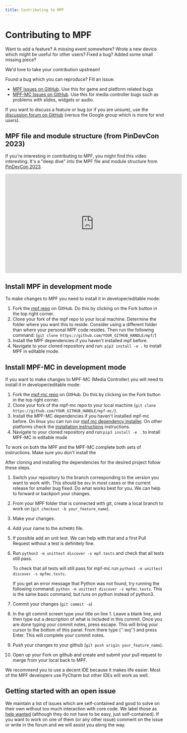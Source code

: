 ```yaml
---
title: Contributing to MPF
---
```


# Contributing to MPF

Want to add a feature? A missing event somewhere? Wrote a new device
which might be useful for other users? Fixed a bug? Added some small
missing piece?

We'd love to take your contribution upstream!

Found a bug which you can reproduce? Fill an issue:

* [MPF Issues on GitHub](https://github.com/missionpinball/mpf/issues). Use this for game and platform related bugs
* [MPF-MC Issues on GitHub](https://github.com/missionpinball/mpf-mc/issues). Use this for media controller bugs such as problems with slides, widgets or audio.

If you want to discuss a feature or bug (or if you are unsure), use the
[discussion forum on GitHub](https://github.com/orgs/missionpinball/discussions)
(versus the Google group which is more for end users).

## MPF file and module structure (from PinDevCon 2023)

If you're interesting in contributing to MPF, you might find this video interesting. It's a "deep dive" into the MPF file and module structure from [PinDevCon 2023](https://fastpinball.com/pindevcon).

<div class="video-wrapper">
<iframe width="560" height="315" src="https://www.youtube.com/embed/4KOpcgxJer4" title="YouTube video player" frameborder="0" allow="accelerometer; autoplay; clipboard-write; encrypted-media; gyroscope; picture-in-picture" allowfullscreen></iframe>
</div>

## Install MPF in development mode

To make changes to MPF you need to install it in developer/editable
mode:

1.  Fork the [mpf repo](https://github.com/missionpinball/mpf/) on
    GitHub. Do this by clicking on the Fork button in the top right
    corner.
2.  Clone your fork of the mpf repo to your local machine. Determine the
    folder where you want this to reside. Consider using a different
    folder than where your personal MPF code resides. Then run the
    following command:
    (`git clone https://github.com/YOUR_GITHUB_HANDLE/mpf/`)
3.  Install the MPF dependencies if you haven't installed mpf before.
4.  Navigate to your cloned repository and run:
    `pip3 install -e .` to install MPF in editable mode.

## Install MPF-MC in development mode

If you want to make changes to MPF-MC (Media Controller) you will need
to install it in developer/editable mode:

1.  Fork the [mpf-mc repo](https://github.com/missionpinball/mpf-mc/) on
    GitHub. Do this by clicking on the Fork button in the top right
    corner.
2.  Clone your fork of the mpf-mc repo to your local machine
    (`git clone https://github.com/YOUR_GITHUB_HANDLE/mpf-mc/`).
3.  Install the MPF-MC dependencies if you haven't installed mpf-mc
    before. On linux you can run our [mpf mc dependency
    installer](https://raw.githubusercontent.com/missionpinball/mpf-debian-installer/dev/install-mc-dependencies).
    On other platforms check the
    [installation instructions](../install/index.md) instructions.
4.  Navigate to your cloned repository and run:`pip3 install -e .` to
    install MPF-MC in editable mode

To work on both the MPF and the MPF-MC complete both sets of
instructions. Make sure you don't install the

After cloning and installing the dependencies for the desired project
follow these steps.

1.  Switch your repository to the branch corresponding to the version
    you want to work with. This should be `dev` in most cases or the
    current release for smaller bug fixed. Do what works best for you.
    We can help to forward or backport your changes.

2.  From your MPF folder that is connected with git, create a local
    branch to work on (`git checkout -b your_feature_name`).

3.  Make your changes.

4.  Add your name to the `AUTHORS` file.

5.  If possible add an unit test. We can help with that and a first Pull
    Request without a test is definitely fine.

6.  Run `python3 -m unittest discover -s mpf.tests` and check that all
    tests still pass.

    To check that all tests will still pass for mpf-mc run
    `python3 -m unittest discover -s mpfmc.tests`.

    If you get an error message that Python was not found, try running
    the following command: `python -m unittest discover -s mpfmc.tests`.
    This is the same basic command, but runs on python instead of
    python3.

7.  Commit your changes (`git commit -a`)

8.  In the git commit screen type your title on line 1. Leave a blank
    line, and then type out a description of what is included in this
    commit. Once you are done typing your commit notes, press escape.
    This will bring your cursor to the bottom of this panel. From there
    type ('':wq'') and press Enter. This will complete your commit
    notes.

9.  Push your changes to your github
    (`git push origin your_feature_name`).

10. Open up your Fork on github and create and submit your pull request
    to merge from your local back to MPF.

We recommend you to use a decent IDE because it makes life easier. Most
of the MPF developers use PyCharm but other IDEs will work as well.

## Getting started with an open issue

We maintain a list of issues which are self-contained and good to solve
on their own without too much interaction with core code. We label those
as [help wanted](https://github.com/missionpinball/mpf/labels/help%20wanted)
(although they do not have to be easy, just self-contained). If you
want to work on one of them (or any other issue) comment on the issue or
write in the forum and we will assist you along the way.

